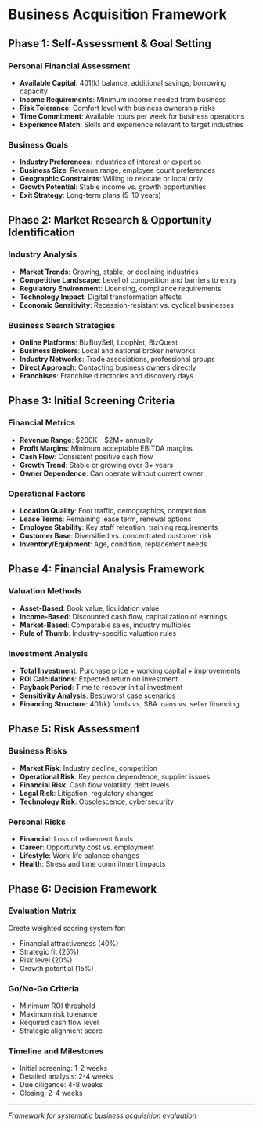 # Business Acquisition Framework

## Phase 1: Self-Assessment & Goal Setting

### Personal Financial Assessment
- **Available Capital**: 401(k) balance, additional savings, borrowing capacity
- **Income Requirements**: Minimum income needed from business
- **Risk Tolerance**: Comfort level with business ownership risks
- **Time Commitment**: Available hours per week for business operations
- **Experience Match**: Skills and experience relevant to target industries

### Business Goals
- **Industry Preferences**: Industries of interest or expertise
- **Business Size**: Revenue range, employee count preferences
- **Geographic Constraints**: Willing to relocate or local only
- **Growth Potential**: Stable income vs. growth opportunities
- **Exit Strategy**: Long-term plans (5-10 years)

## Phase 2: Market Research & Opportunity Identification

### Industry Analysis
- **Market Trends**: Growing, stable, or declining industries
- **Competitive Landscape**: Level of competition and barriers to entry
- **Regulatory Environment**: Licensing, compliance requirements
- **Technology Impact**: Digital transformation effects
- **Economic Sensitivity**: Recession-resistant vs. cyclical businesses

### Business Search Strategies
- **Online Platforms**: BizBuySell, LoopNet, BizQuest
- **Business Brokers**: Local and national broker networks
- **Industry Networks**: Trade associations, professional groups
- **Direct Approach**: Contacting business owners directly
- **Franchises**: Franchise directories and discovery days

## Phase 3: Initial Screening Criteria

### Financial Metrics
- **Revenue Range**: $200K - $2M+ annually
- **Profit Margins**: Minimum acceptable EBITDA margins
- **Cash Flow**: Consistent positive cash flow
- **Growth Trend**: Stable or growing over 3+ years
- **Owner Dependence**: Can operate without current owner

### Operational Factors
- **Location Quality**: Foot traffic, demographics, competition
- **Lease Terms**: Remaining lease term, renewal options
- **Employee Stability**: Key staff retention, training requirements
- **Customer Base**: Diversified vs. concentrated customer risk
- **Inventory/Equipment**: Age, condition, replacement needs

## Phase 4: Financial Analysis Framework

### Valuation Methods
- **Asset-Based**: Book value, liquidation value
- **Income-Based**: Discounted cash flow, capitalization of earnings
- **Market-Based**: Comparable sales, industry multiples
- **Rule of Thumb**: Industry-specific valuation rules

### Investment Analysis
- **Total Investment**: Purchase price + working capital + improvements
- **ROI Calculations**: Expected return on investment
- **Payback Period**: Time to recover initial investment
- **Sensitivity Analysis**: Best/worst case scenarios
- **Financing Structure**: 401(k) funds vs. SBA loans vs. seller financing

## Phase 5: Risk Assessment

### Business Risks
- **Market Risk**: Industry decline, competition
- **Operational Risk**: Key person dependence, supplier issues
- **Financial Risk**: Cash flow volatility, debt levels
- **Legal Risk**: Litigation, regulatory changes
- **Technology Risk**: Obsolescence, cybersecurity

### Personal Risks
- **Financial**: Loss of retirement funds
- **Career**: Opportunity cost vs. employment
- **Lifestyle**: Work-life balance changes
- **Health**: Stress and time commitment impacts

## Phase 6: Decision Framework

### Evaluation Matrix
Create weighted scoring system for:
- Financial attractiveness (40%)
- Strategic fit (25%)
- Risk level (20%)
- Growth potential (15%)

### Go/No-Go Criteria
- Minimum ROI threshold
- Maximum risk tolerance
- Required cash flow level
- Strategic alignment score

### Timeline and Milestones
- Initial screening: 1-2 weeks
- Detailed analysis: 2-4 weeks
- Due diligence: 4-8 weeks
- Closing: 2-4 weeks

---
*Framework for systematic business acquisition evaluation*
